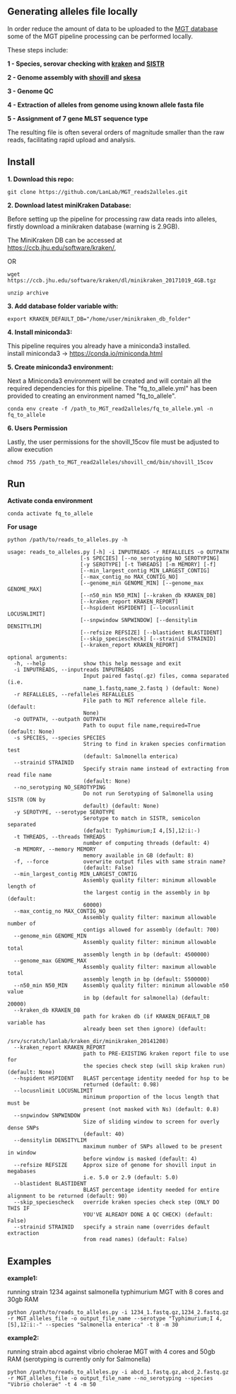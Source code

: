 
Generating alleles file locally
-------------------------------

In order reduce the amount of data to be uploaded to the [MGT database](http://mgtdb.unsw.edu.au) some of the MGT pipeline processing can be performed locally.

These steps include:

**1 - Species, serovar checking with [kraken](https://ccb.jhu.edu/software/kraken/) and [SISTR](https://github.com/phac-nml/sistr_cmd)**

**2 - Genome assembly with [shovill](https://github.com/tseemann/shovill) and [skesa](https://github.com/ncbi/SKESA)**

**3 - Genome QC**

**4 - Extraction of alleles from genome using known allele fasta file**

**5 - Assignment of 7 gene MLST sequence type**

The resulting file is often several orders of magnitude smaller than the raw reads, facilitating rapid upload and analysis.

Install
-----------
**1. Download this repo:**

	git clone https://github.com/LanLab/MGT_reads2alleles.git

**2. Download latest miniKraken Database:**

Before setting up the pipeline for processing raw data reads into alleles, firstly download a minikraken database (warning is 2.9GB).

The MiniKraken DB can be accessed at https://ccb.jhu.edu/software/kraken/,

OR

	wget https://ccb.jhu.edu/software/kraken/dl/minikraken_20171019_4GB.tgz

	unzip archive


**3. Add database folder variable with:**

    export KRAKEN_DEFAULT_DB="/home/user/minikraken_db_folder"


**4. Install miniconda3:**

This pipeline requires you already have a miniconda3 installed.  
install miniconda3 -> https://conda.io/miniconda.html


**5. Create miniconda3 environment:**

Next a Miniconda3 environment will be created and will contain all the required dependencies for this pipeline.
The "fq_to_allele.yml" has been provided to creating an environment named "fq_to_allele".

	conda env create -f /path_to_MGT_read2alleles/fq_to_allele.yml -n fq_to_allele

**6. Users Permission**

Lastly, the user permissions for the shovill_15cov file must be adjusted to allow execution

	chmod 755 /path_to_MGT_read2alleles/shovill_cmd/bin/shovill_15cov

Run
---


**Activate conda environment**

    conda activate fq_to_allele

**For usage**

    python /path/to/reads_to_alleles.py -h

	usage: reads_to_alleles.py [-h] -i INPUTREADS -r REFALLELES -o OUTPATH
                           [-s SPECIES] [--no_serotyping NO_SEROTYPING]
                           [-y SEROTYPE] [-t THREADS] [-m MEMORY] [-f]
                           [--min_largest_contig MIN_LARGEST_CONTIG]
                           [--max_contig_no MAX_CONTIG_NO]
                           [--genome_min GENOME_MIN] [--genome_max GENOME_MAX]
                           [--n50_min N50_MIN] [--kraken_db KRAKEN_DB]
                           [--kraken_report KRAKEN_REPORT]  
                           [--hspident HSPIDENT] [--locusnlimit LOCUSNLIMIT]
                           [--snpwindow SNPWINDOW] [--densitylim DENSITYLIM]
                           [--refsize REFSIZE] [--blastident BLASTIDENT]
                           [--skip_speciescheck] [--strainid STRAINID]
                           [--kraken_report KRAKEN_REPORT]

    optional arguments:
      -h, --help            show this help message and exit
      -i INPUTREADS, --inputreads INPUTREADS
                            Input paired fastq(.gz) files, comma separated (i.e.
                            name_1.fastq,name_2.fastq ) (default: None)
      -r REFALLELES, --refalleles REFALLELES
                            File path to MGT reference allele file. (default:
                            None)
      -o OUTPATH, --outpath OUTPATH
                            Path to ouput file name,required=True (default: None)
      -s SPECIES, --species SPECIES
                            String to find in kraken species confirmation test
                            (default: Salmonella enterica)
      --strainid STRAINID
                            Specify strain name instead of extracting from read file name
                            (default: None)
      --no_serotyping NO_SEROTYPING
                            Do not run Serotyping of Salmonella using SISTR (ON by
                            default) (default: None)
      -y SEROTYPE, --serotype SEROTYPE
                            Serotype to match in SISTR, semicolon separated
                            (default: Typhimurium;I 4,[5],12:i:-)
      -t THREADS, --threads THREADS
                            number of computing threads (default: 4)
      -m MEMORY, --memory MEMORY
                            memory available in GB (default: 8)
      -f, --force           overwrite output files with same strain name?
                            (default: False)
      --min_largest_contig MIN_LARGEST_CONTIG
                            Assembly quality filter: minimum allowable length of
                            the largest contig in the assembly in bp (default:
                            60000)
      --max_contig_no MAX_CONTIG_NO
                            Assembly quality filter: maximum allowable number of
                            contigs allowed for assembly (default: 700)
      --genome_min GENOME_MIN
                            Assembly quality filter: minimum allowable total
                            assembly length in bp (default: 4500000)
      --genome_max GENOME_MAX
                            Assembly quality filter: maximum allowable total
                            assembly length in bp (default: 5500000)
      --n50_min N50_MIN     Assembly quality filter: minimum allowable n50 value
                            in bp (default for salmonella) (default: 20000)
      --kraken_db KRAKEN_DB
                            path for kraken db (if KRAKEN_DEFAULT_DB variable has
                            already been set then ignore) (default:
                            /srv/scratch/lanlab/kraken_dir/minikraken_20141208)
      --kraken_report KRAKEN_REPORT
                            path to PRE-EXISTING kraken report file to use for
                            the species check step (will skip kraken run) (default: None)
      --hspident HSPIDENT   BLAST percentage identity needed for hsp to be
                            returned (default: 0.98)
      --locusnlimit LOCUSNLIMIT
                            minimum proportion of the locus length that must be
                            present (not masked with Ns) (default: 0.8)
      --snpwindow SNPWINDOW
                            Size of sliding window to screen for overly dense SNPs
                            (default: 40)
      --densitylim DENSITYLIM
                            maximum number of SNPs allowed to be present in window
                            before window is masked (default: 4)
      --refsize REFSIZE     Approx size of genome for shovill input in megabases
                            i.e. 5.0 or 2.9 (default: 5.0)
      --blastident BLASTIDENT
                            BLAST percentage identity needed for entire alignment to be returned (default: 90)
      --skip_speciescheck   override kraken species check step (ONLY DO THIS IF
                            YOU'VE ALREADY DONE A QC CHECK) (default: False)  
      --strainid STRAINID   specify a strain name (overrides default extraction
                            from read names) (default: False)


Examples
--------

**example1:**

running strain 1234 against salmonella typhimurium MGT with 8 cores and 30gb RAM

    python /path/to/reads_to_alleles.py -i 1234_1.fastq.gz,1234_2.fastq.gz -r MGT_alleles_file -o output_file_name --serotype "Typhimurium;I 4,[5],12:i:-" --species "Salmonella enterica" -t 8 -m 30

**example2:**

running strain abcd against vibrio cholerae MGT with 4 cores and 50gb RAM
(serotyping is currently only for Salmonella)

    python /path/to/reads_to_alleles.py -i abcd_1.fastq.gz,abcd_2.fastq.gz -r MGT_alleles_file -o output_file_name --no_serotyping --species "Vibrio cholerae" -t 4 -m 50
